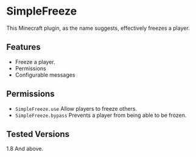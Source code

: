 # SimpleFreeze
This Minecraft plugin, as the name suggests, effectively freezes a player.

## Features
- Freeze a player.
- Permissions
- Configurable messages

## Permissions
- ```SimpleFreeze.use``` Allow players to freeze others.
- ```SimpleFreeze.bypass``` Prevents a player from being able to be frozen.

## Tested Versions
1.8 And above.
